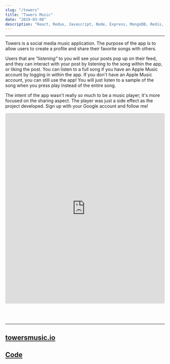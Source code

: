 ```yaml
---
slug: "/towers"
title: "Towers Music"
date: "2019-03-08"
description: "React, Redux, Javascript, Node, Express, MongoDB, Redis, Socket.io, Apple Musickit API, AWS S3, Material UI, CSS, Jest, Enzyme, Sentry"
---
```


---

Towers is a social media music application. The purpose of the app is to allow users to create a profile and share their favorite songs with others.

Users that are _"listening"_ to you will see your posts pop up on their feed, and they can interact with your post by listening to the song within the app, or liking the post. You can listen to a full song if you have an Apple Music account by logging in within the app. If you don't have an Apple Music account, you can still use the app! You will just listen to a sample of the song when you press play instead of the entire song.

The intent of the app wasn't really so much to be a music player; it's more focused on the sharing aspect. The player was just a side effect as the project developed. Sign up with your Google account and follow me!

<div 
    style=
    "overflow: auto; 
    -webkit-overflow-scrolling: touch; 
    width: 100%;
    height: 650px;
    border-radius: 4px;"
>
        <iframe style="
            width: 100%;
            height: 600px;
            border-radius: 4px;
            border: none;"
            src="https://towersmusic.io/dannyrangel">
        </iframe>
</div>

---

## [towersmusic.io](https://towersmusic.io/dannyrangel)

## [Code](https://github.com/danny-rangel/towers)
